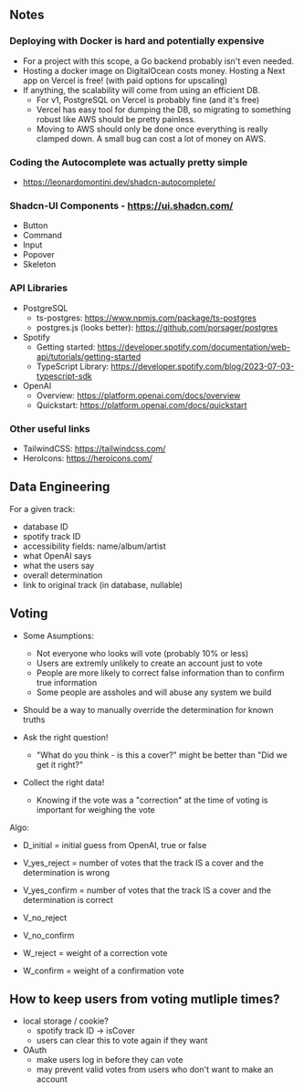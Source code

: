 ## Notes

### Deploying with Docker is hard and potentially expensive

- For a project with this scope, a Go backend probably isn't even needed.
- Hosting a docker image on DigitalOcean costs money. Hosting a Next app on Vercel is free! (with paid options for upscaling)
- If anything, the scalability will come from using an efficient DB.
  - For v1, PostgreSQL on Vercel is probably fine (and it's free)
  - Vercel has easy tool for dumping the DB, so migrating to something robust like AWS should be pretty painless.
  - Moving to AWS should only be done once everything is really clamped down. A small bug can cost a lot of money on AWS.

### Coding the Autocomplete was actually pretty simple

- https://leonardomontini.dev/shadcn-autocomplete/

### Shadcn-UI Components - https://ui.shadcn.com/

- Button
- Command
- Input
- Popover
- Skeleton

### API Libraries

- PostgreSQL
  - ts-postgres: https://www.npmjs.com/package/ts-postgres
  - postgres.js (looks better): https://github.com/porsager/postgres
- Spotify
  - Getting started: https://developer.spotify.com/documentation/web-api/tutorials/getting-started
  - TypeScript Library: https://developer.spotify.com/blog/2023-07-03-typescript-sdk
- OpenAI
  - Overview: https://platform.openai.com/docs/overview
  - Quickstart: https://platform.openai.com/docs/quickstart

### Other useful links

- TailwindCSS: https://tailwindcss.com/
- HeroIcons: https://heroicons.com/

## Data Engineering

For a given track:

- database ID
- spotify track ID
- accessibility fields: name/album/artist
- what OpenAI says
- what the users say
- overall determination
- link to original track (in database, nullable)

## Voting

- Some Asumptions:

  - Not everyone who looks will vote (probably 10% or less)
  - Users are extremly unlikely to create an account just to vote
  - People are more likely to correct false information than to confirm true information
  - Some people are assholes and will abuse any system we build

- Should be a way to manually override the determination for known truths
- Ask the right question!
  - "What do you think - is this a cover?" might be better than "Did we get it right?"
- Collect the right data!
  - Knowing if the vote was a "correction" at the time of voting is important for weighing the vote

Algo:

- D_initial = initial guess from OpenAI, true or false

- V_yes_reject = number of votes that the track IS a cover and the determination is wrong
- V_yes_confirm = number of votes that the track IS a cover and the determination is correct
- V_no_reject
- V_no_confirm
- W_reject = weight of a correction vote
- W_confirm = weight of a confirmation vote

## How to keep users from voting mutliple times?

- local storage / cookie?
  - spotify track ID -> isCover
  - users can clear this to vote again if they want
- OAuth
  - make users log in before they can vote
  - may prevent valid votes from users who don't want to make an account
